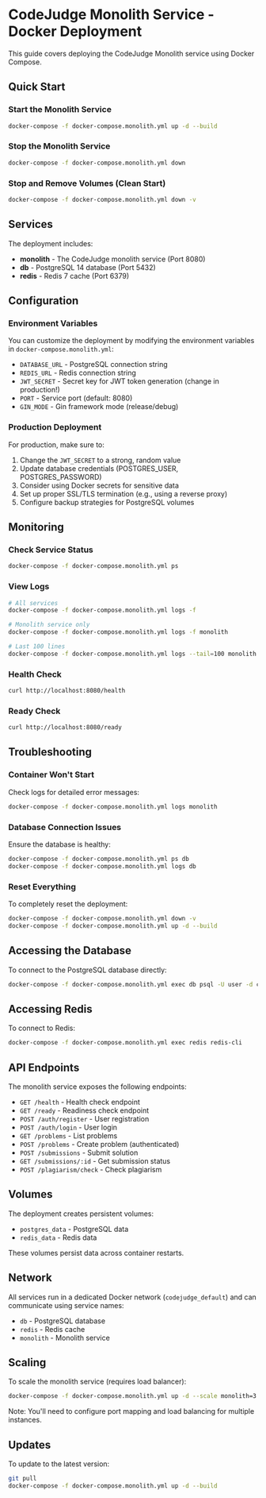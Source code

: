 # CodeJudge Monolith Service - Docker Deployment

This guide covers deploying the CodeJudge Monolith service using Docker Compose.

## Quick Start

### Start the Monolith Service

```bash
docker-compose -f docker-compose.monolith.yml up -d --build
```

### Stop the Monolith Service

```bash
docker-compose -f docker-compose.monolith.yml down
```

### Stop and Remove Volumes (Clean Start)

```bash
docker-compose -f docker-compose.monolith.yml down -v
```

## Services

The deployment includes:

- **monolith** - The CodeJudge monolith service (Port 8080)
- **db** - PostgreSQL 14 database (Port 5432)
- **redis** - Redis 7 cache (Port 6379)

## Configuration

### Environment Variables

You can customize the deployment by modifying the environment variables in `docker-compose.monolith.yml`:

- `DATABASE_URL` - PostgreSQL connection string
- `REDIS_URL` - Redis connection string
- `JWT_SECRET` - Secret key for JWT token generation (change in production!)
- `PORT` - Service port (default: 8080)
- `GIN_MODE` - Gin framework mode (release/debug)

### Production Deployment

For production, make sure to:

1. Change the `JWT_SECRET` to a strong, random value
2. Update database credentials (POSTGRES_USER, POSTGRES_PASSWORD)
3. Consider using Docker secrets for sensitive data
4. Set up proper SSL/TLS termination (e.g., using a reverse proxy)
5. Configure backup strategies for PostgreSQL volumes

## Monitoring

### Check Service Status

```bash
docker-compose -f docker-compose.monolith.yml ps
```

### View Logs

```bash
# All services
docker-compose -f docker-compose.monolith.yml logs -f

# Monolith service only
docker-compose -f docker-compose.monolith.yml logs -f monolith

# Last 100 lines
docker-compose -f docker-compose.monolith.yml logs --tail=100 monolith
```

### Health Check

```bash
curl http://localhost:8080/health
```

### Ready Check

```bash
curl http://localhost:8080/ready
```

## Troubleshooting

### Container Won't Start

Check logs for detailed error messages:
```bash
docker-compose -f docker-compose.monolith.yml logs monolith
```

### Database Connection Issues

Ensure the database is healthy:
```bash
docker-compose -f docker-compose.monolith.yml ps db
docker-compose -f docker-compose.monolith.yml logs db
```

### Reset Everything

To completely reset the deployment:
```bash
docker-compose -f docker-compose.monolith.yml down -v
docker-compose -f docker-compose.monolith.yml up -d --build
```

## Accessing the Database

To connect to the PostgreSQL database directly:

```bash
docker-compose -f docker-compose.monolith.yml exec db psql -U user -d codejudgedb
```

## Accessing Redis

To connect to Redis:

```bash
docker-compose -f docker-compose.monolith.yml exec redis redis-cli
```

## API Endpoints

The monolith service exposes the following endpoints:

- `GET /health` - Health check endpoint
- `GET /ready` - Readiness check endpoint
- `POST /auth/register` - User registration
- `POST /auth/login` - User login
- `GET /problems` - List problems
- `POST /problems` - Create problem (authenticated)
- `POST /submissions` - Submit solution
- `GET /submissions/:id` - Get submission status
- `POST /plagiarism/check` - Check plagiarism

## Volumes

The deployment creates persistent volumes:

- `postgres_data` - PostgreSQL data
- `redis_data` - Redis data

These volumes persist data across container restarts.

## Network

All services run in a dedicated Docker network (`codejudge_default`) and can communicate using service names:

- `db` - PostgreSQL database
- `redis` - Redis cache
- `monolith` - Monolith service

## Scaling

To scale the monolith service (requires load balancer):

```bash
docker-compose -f docker-compose.monolith.yml up -d --scale monolith=3
```

Note: You'll need to configure port mapping and load balancing for multiple instances.

## Updates

To update to the latest version:

```bash
git pull
docker-compose -f docker-compose.monolith.yml up -d --build
```
